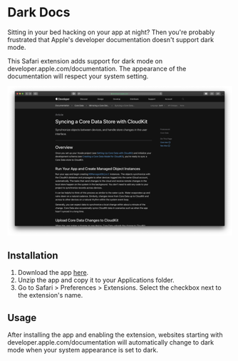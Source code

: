 # Dark Docs

Sitting in your bed hacking on your app at night? Then you're probably frustrated that Apple's developer documentation doesn't support dark mode.

This Safari extension adds support for dark mode on developer.apple.com/documentation. The appearance of the documentation will respect your system setting.

![](https://raw.githubusercontent.com/simonbs/darkdocs/master/screenshot.png)

## Installation

1. Download the app [here](https://github.com/simonbs/darkdocs/releases).
2. Unzip the app and copy it to your Applications folder.
3. Go to Safari > Preferences > Extensions. Select the checkbox next to the extension's name.

## Usage

After installing the app and enabling the extension, websites starting with developer.apple.com/documentation will automatically change to dark mode when your system appearance is set to dark.
